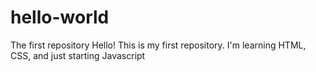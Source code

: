 # hello-world
The first repository
Hello! This is my first repository. I'm learning HTML, CSS, and just starting Javascript
